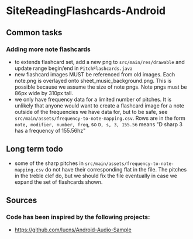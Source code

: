 # SiteReadingFlashcards-Android

## Common tasks
### Adding more note flashcards
- to extends flashcard set, add a new png to `src/main/res/drawable` and update range begin/end in `PitchFlashcards.java`
- new flashcard images MUST be referenced from old images. Each note.png is overlayed onto sheet_music_background.png.  This is possible because we assume the size of note pngs.  Note pngs must be 86px wide by 310px tall.
- we only have frequency data for a limited number of pitches.  It is unlikely that anyone would want to create a flashcard image for a note outside of the frequencies we have data for, but to be safe, see `src/main/assets/frequency-to-note-mapping.csv`.  Rows are in the form `note, modifier, number, freq`, so `D, s, 3, 155.56` means "D sharp 3 has a frequency of 155.56hz"

## Long term todo
- some of the sharp pitches in `src/main/assets/frequency-to-note-mapping.csv` do not have their corresponding flat in the file.  The pitches in the treble clef do, but we should fix the file eventually in case we expand the set of flashcards shown. 

## Sources
### Code has been inspired by the following projects:
- https://github.com/lucns/Android-Audio-Sample
